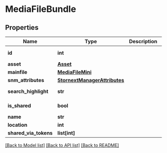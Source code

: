 # MediaFileBundle

## Properties

Name | Type | Description | Notes
------------ | ------------- | ------------- | -------------
**id** | **int** |  | [optional] [readonly] 
**asset** | [**Asset**](Asset.md) |  | [optional] 
**mainfile** | [**MediaFileMini**](MediaFileMini.md) |  | [optional] 
**snm_attributes** | [**StornextManagerAttributes**](StornextManagerAttributes.md) |  | [optional] 
**search_highlight** | **str** |  | [optional] [readonly] 
**is_shared** | **bool** |  | [optional] [readonly] 
**name** | **str** |  | 
**location** | **int** |  | 
**shared_via_tokens** | **list[int]** |  | [optional] 

[[Back to Model list]](../#documentation-for-models) [[Back to API list]](../#documentation-for-api-endpoints) [[Back to README]](../)


